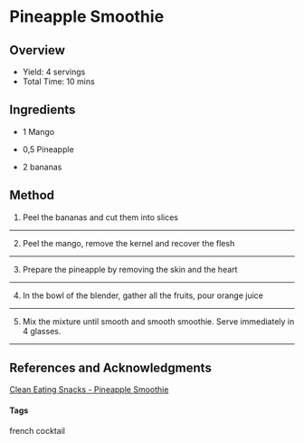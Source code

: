 # Pineapple Smoothie

## Overview

- Yield: 4 servings
- Total Time: 10 mins

## Ingredients

- 1 Mango

- 0,5 Pineapple

- 2 bananas

## Method

1. Peel the bananas and cut them into slices
---
2. Peel the mango, remove the kernel and recover the flesh
---
3. Prepare the pineapple by removing the skin and the heart
---
4. In the bowl of the blender, gather all the fruits, pour orange juice
---
5. Mix the mixture until smooth and smooth smoothie. Serve immediately in 4 glasses.
---

## References and Acknowledgments

[Clean Eating Snacks - Pineapple Smoothie](https://besthealthyfood.top/pineapple-smoothie-2/?utm_term=healthy%20smoothies&utm_campaign=7371494478)

#### Tags
french
cocktail

